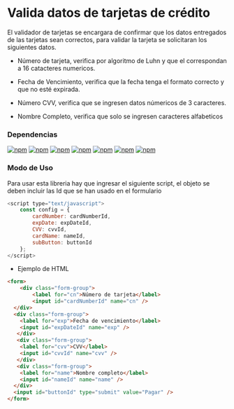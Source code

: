 # Valida datos de tarjetas de crédito

El validador de tarjetas se encargara de confirmar que los datos entregados
de las tarjetas sean correctos, para validar la tarjeta se solicitaran los siguientes datos.

+ Número de tarjeta, verifica por algoritmo de Luhn y que el correspondan a 16 catacteres numericos.

+ Fecha de Vencimiento, verifica que la fecha tenga el formato correcto y que no esté expirada.

+ Número CVV, verifica que se ingresen datos númericos de 3 caracteres.

+ Nombre Completo, verifica que solo se ingresen caracteres alfabeticos

### Dependencias

[![npm](https://img.shields.io/npm/v/npm.svg)]()
[![npm](https://img.shields.io/badge/Javascript-ES6-brightgreen.svg)]()
[![npm](https://img.shields.io/badge/mocha--jsdom-1.1-brightgreen.svg)]()
[![npm](https://img.shields.io/badge/mocha-5.5.1-brightgreen.svg)]()
[![npm](https://img.shields.io/badge/chai-4.1.2-brightgreen.svg)]()
[![npm](https://img.shields.io/badge/browserify-15.2.0-brightgreen.svg)]()
[![npm](https://img.shields.io/badge/jsdom-11.6.1-brightgreen.svg)]()

### Modo de Uso

Para usar esta libreria hay que ingresar el siguiente script, el objeto se deben incluir las Id que se han usado en el formulario


``` js 
<script type="text/javascript">
	const config = {
		cardNumber: cardNumberId,
		expDate: expDateId,
		CVV: cvvId,
		cardName: nameId,
		subButton: buttonId
	};
</script>
```

+ Ejemplo de HTML 

``` html
<form>
	<div class="form-group">
		<label for="cn">Número de tarjeta</label>
		<input id="cardNumberId" name="cn" />
  </div>
  <div class="form-group">
  	<label for="exp">Fecha de vencimiento</label>
    <input id="expDateId" name="exp" />
   </div>
   <div class="form-group">
    <label for="cvv">CVV</label>
    <input id="cvvId" name="cvv" />
   </div>
   <div class="form-group">
    <label for="name">Nombre completo</label>
    <input id="nameId" name="name" />
  </div>
  <input id="buttonId" type="submit" value="Pagar" />
</form>
```


